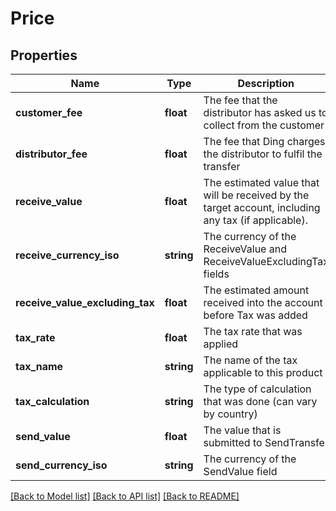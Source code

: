 # Price

## Properties
Name | Type | Description | Notes
------------ | ------------- | ------------- | -------------
**customer_fee** | **float** | The fee that the distributor has asked us to collect from the customer | 
**distributor_fee** | **float** | The fee that Ding charges the distributor to fulfil the transfer | 
**receive_value** | **float** | The estimated value that will be received by the target account, including any tax (if applicable). | 
**receive_currency_iso** | **string** | The currency of the ReceiveValue and ReceiveValueExcludingTax fields | 
**receive_value_excluding_tax** | **float** | The estimated amount received into the account before Tax was added | 
**tax_rate** | **float** | The tax rate that was applied | [optional] 
**tax_name** | **string** | The name of the tax applicable to this product | [optional] 
**tax_calculation** | **string** | The type of calculation that was done (can vary by country) | [optional] 
**send_value** | **float** | The value that is submitted to SendTransfer | 
**send_currency_iso** | **string** | The currency of the SendValue field | 

[[Back to Model list]](../README.md#documentation-for-models) [[Back to API list]](../README.md#documentation-for-api-endpoints) [[Back to README]](../README.md)


